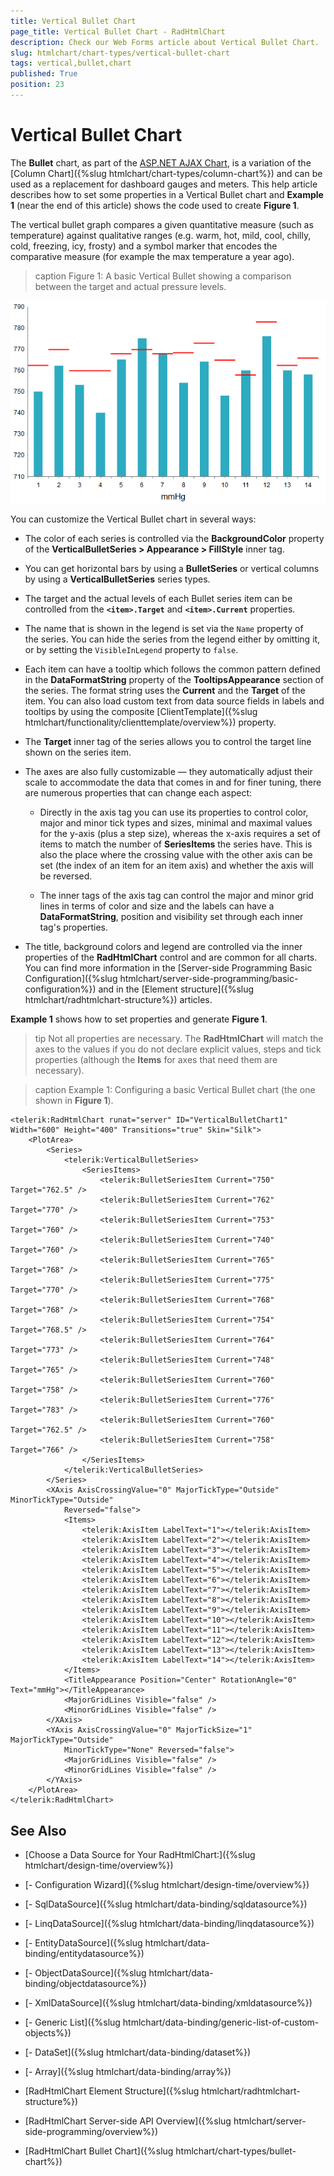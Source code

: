 ```yaml
---
title: Vertical Bullet Chart
page_title: Vertical Bullet Chart - RadHtmlChart
description: Check our Web Forms article about Vertical Bullet Chart.
slug: htmlchart/chart-types/vertical-bullet-chart
tags: vertical,bullet,chart
published: True
position: 23
---
```


# Vertical Bullet Chart


The **Bullet** chart, as part of the [ASP.NET AJAX Chart](https://www.telerik.com/products/aspnet-ajax/html-chart.aspx), is a variation of the [Column Chart]({%slug htmlchart/chart-types/column-chart%}) and can be used as a replacement for dashboard gauges and meters. This help article describes how to set some properties in a  Vertical Bullet chart and **Example 1** (near the end of this article) shows the code used to create **Figure 1**.

The vertical bullet graph compares a given quantitative measure (such as temperature) against qualitative ranges (e.g. warm, hot, mild, cool, chilly, cold, freezing, icy, frosty) and a symbol marker that encodes the comparative measure (for example the max temperature a year ago).

>caption Figure 1: A basic Vertical Bullet showing a comparison between the target and actual pressure levels.

![htmlchart-bulletchart-simple-example](images/htmlchart-vertical-bullet-chart.png)

You can customize the Vertical Bullet chart in several ways:

* The color of each series is controlled via the **BackgroundColor** property of the **VerticalBulletSeries > Appearance > FillStyle** inner tag.

* You can get horizontal bars by using a **BulletSeries** or vertical columns by using a **VerticalBulletSeries** series types. 

* The target and the actual levels of each Bullet series item can be controlled from the **`<item>.Target`** and **`<item>.Current`** properties. 

* The name that is shown in the legend is set via the `Name` property of the series. You can hide the series from the legend either by omitting it, or by setting the `VisibleInLegend` property to `false`.

* Each item can have a tooltip which follows the common pattern defined in the **DataFormatString** property of the **TooltipsAppearance** section of the series. The format string uses the **Current** and the **Target** of the item. You can also load custom text from data source fields in labels and tooltips by using the composite [ClientTemplate]({%slug htmlchart/functionality/clienttemplate/overview%}) property.

* The **Target** inner tag of the series allows you to control the target line shown on the series item.

* The axes are also fully customizable — they automatically adjust their scale to accommodate the data that comes in and for finer tuning, there are numerous properties that can change each aspect:

	* Directly in the axis tag you can use its properties to control color, major and minor tick types and sizes, minimal and maximal values for the y-axis (plus a step size), whereas the x-axis requires a set of items to match the number of **SeriesItems** the series have. This is also the place where the crossing value with the other axis can be set (the index of an item for an item axis) and whether the axis will be reversed.
	
	* The inner tags of the axis tag can control the major and minor grid lines in terms of color and size and the labels can have a **DataFormatString**, position and visibility set through each inner tag's properties.

* The title, background colors and legend are controlled via the inner properties of the **RadHtmlChart** control and are common for all charts. You can find more information in the [Server-side Programming Basic Configuration]({%slug htmlchart/server-side-programming/basic-configuration%}) and in the [Element structure]({%slug htmlchart/radhtmlchart-structure%}) articles.

**Example 1** shows how to set properties and generate **Figure 1**.

>tip Not all properties are necessary. The **RadHtmlChart** will match the axes to the values if you do not declare explicit values, steps and tick properties (although the **Items** for axes that need them are necessary).

>caption Example 1: Configuring a basic Vertical Bullet chart (the one shown in **Figure 1**).

````ASP.NET
<telerik:RadHtmlChart runat="server" ID="VerticalBulletChart1" Width="600" Height="400" Transitions="true" Skin="Silk">
    <PlotArea>
        <Series>
            <telerik:VerticalBulletSeries>
                <SeriesItems>
                    <telerik:BulletSeriesItem Current="750" Target="762.5" />
                    <telerik:BulletSeriesItem Current="762" Target="770" />
                    <telerik:BulletSeriesItem Current="753" Target="760" />
                    <telerik:BulletSeriesItem Current="740" Target="760" />
                    <telerik:BulletSeriesItem Current="765" Target="768" />
                    <telerik:BulletSeriesItem Current="775" Target="770" />
                    <telerik:BulletSeriesItem Current="768" Target="768" />
                    <telerik:BulletSeriesItem Current="754" Target="768.5" />
                    <telerik:BulletSeriesItem Current="764" Target="773" />
                    <telerik:BulletSeriesItem Current="748" Target="765" />
                    <telerik:BulletSeriesItem Current="760" Target="758" />
                    <telerik:BulletSeriesItem Current="776" Target="783" />
                    <telerik:BulletSeriesItem Current="760" Target="762.5" />
                    <telerik:BulletSeriesItem Current="758" Target="766" />
                </SeriesItems>
            </telerik:VerticalBulletSeries>
        </Series>
        <XAxis AxisCrossingValue="0" MajorTickType="Outside" MinorTickType="Outside"
            Reversed="false">
            <Items>
                <telerik:AxisItem LabelText="1"></telerik:AxisItem>
                <telerik:AxisItem LabelText="2"></telerik:AxisItem>
                <telerik:AxisItem LabelText="3"></telerik:AxisItem>
                <telerik:AxisItem LabelText="4"></telerik:AxisItem>
                <telerik:AxisItem LabelText="5"></telerik:AxisItem>
                <telerik:AxisItem LabelText="6"></telerik:AxisItem>
                <telerik:AxisItem LabelText="7"></telerik:AxisItem>
                <telerik:AxisItem LabelText="8"></telerik:AxisItem>
                <telerik:AxisItem LabelText="9"></telerik:AxisItem>
                <telerik:AxisItem LabelText="10"></telerik:AxisItem>
                <telerik:AxisItem LabelText="11"></telerik:AxisItem>
                <telerik:AxisItem LabelText="12"></telerik:AxisItem>
                <telerik:AxisItem LabelText="13"></telerik:AxisItem>
                <telerik:AxisItem LabelText="14"></telerik:AxisItem>
            </Items>
            <TitleAppearance Position="Center" RotationAngle="0" Text="mmHg"></TitleAppearance>
            <MajorGridLines Visible="false" />
            <MinorGridLines Visible="false" />
        </XAxis>
        <YAxis AxisCrossingValue="0" MajorTickSize="1" MajorTickType="Outside"
            MinorTickType="None" Reversed="false">
            <MajorGridLines Visible="false" />
            <MinorGridLines Visible="false" />
        </YAxis>
    </PlotArea>
</telerik:RadHtmlChart>
````

## See Also

 * [Choose a Data Source for Your RadHtmlChart:]({%slug htmlchart/design-time/overview%})

 * [- Configuration Wizard]({%slug htmlchart/design-time/overview%})

 * [- SqlDataSource]({%slug htmlchart/data-binding/sqldatasource%})

 * [- LinqDataSource]({%slug htmlchart/data-binding/linqdatasource%})

 * [- EntityDataSource]({%slug htmlchart/data-binding/entitydatasource%})

 * [- ObjectDataSource]({%slug htmlchart/data-binding/objectdatasource%})

 * [- XmlDataSource]({%slug htmlchart/data-binding/xmldatasource%})

 * [- Generic List]({%slug htmlchart/data-binding/generic-list-of-custom-objects%})

 * [- DataSet]({%slug htmlchart/data-binding/dataset%})

 * [- Array]({%slug htmlchart/data-binding/array%})

 * [RadHtmlChart Element Structure]({%slug htmlchart/radhtmlchart-structure%})

 * [RadHtmlChart Server-side API Overview]({%slug htmlchart/server-side-programming/overview%})

 * [RadHtmlChart Bullet Chart]({%slug htmlchart/chart-types/bullet-chart%})

